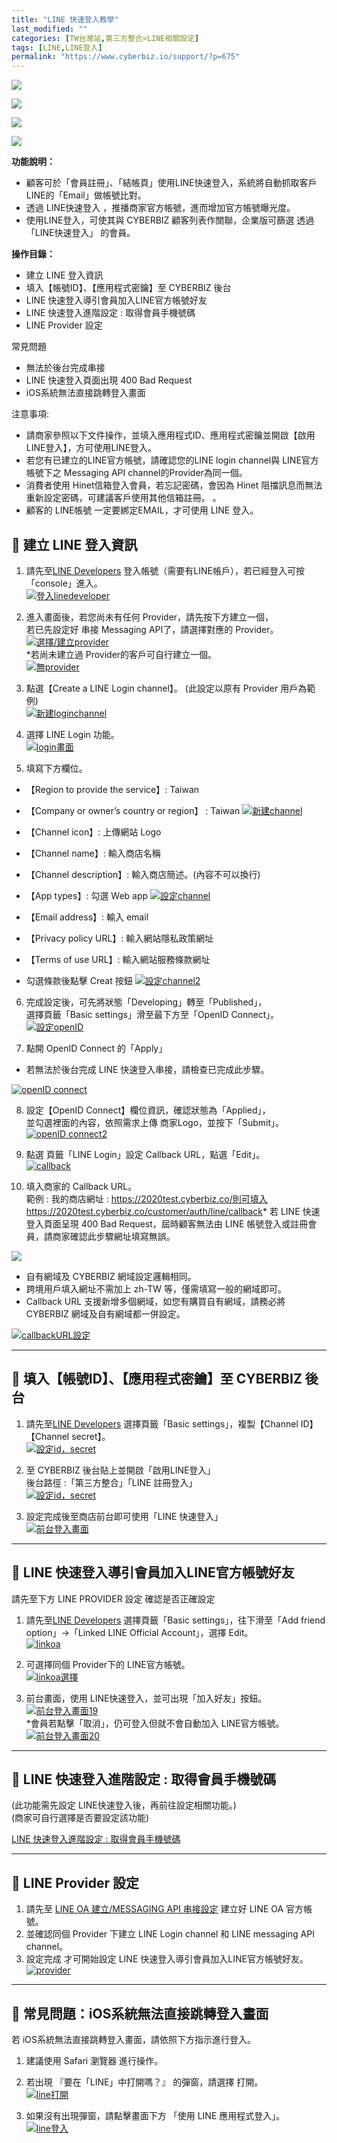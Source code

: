 ```yaml
---
title: "LINE 快速登入教學"
last_modified: ""
categories: [TW台灣站,第三方整合>LINE相關設定]
tags: [LINE,LINE登入]
permalink: "https://www.cyberbiz.io/support/?p=675"
---
```


![](https://www.cyberbiz.io/support/wp-content/uploads/適用站別.png)

[![](https://www.cyberbiz.io/support/wp-content/uploads/台灣站.png)](https://www.cyberbiz.io/support/?page_id=2490)

[![](https://www.cyberbiz.io/support/wp-content/uploads/北美站.png)](https://www.cyberbiz.io/support/?page_id=9206)

[![](https://www.cyberbiz.io/support/wp-content/uploads/日本站.png)](https://www.cyberbiz.io/support/?page_id=33456)

**功能說明：**  

* 顧客可於「會員註冊」、「結帳頁」使用LINE快速登入，系統將自動抓取客戶LINE的「Email」做帳號比對。
* 透過 LINE快速登入 ，推播商家官方帳號，進而增加官方帳號曝光度。
* 使用LINE登入，可使其與 CYBERBIZ 顧客列表作關聯，企業版可篩選 透過 「LINE快速登入」 的會員。

**操作目錄：**

* 建立 LINE 登入資訊 
* 填入【帳號ID】、【應用程式密鑰】至 CYBERBIZ 後台
* LINE 快速登入導引會員加入LINE官方帳號好友
* LINE 快速登入進階設定 : 取得會員手機號碼
* LINE Provider 設定

常見問題

* 無法於後台完成串接
* LINE 快速登入頁面出現 400 Bad Request
* iOS系統無法直接跳轉登入畫面

注意事項:  

* 請商家參照以下文件操作，並填入應用程式ID、應用程式密鑰並開啟【啟用LINE登入】，方可使用LINE登入。
* 若您有已建立的LINE官方帳號，請確認您的LINE login channel與 LINE官方帳號下之 Messaging API channel的Provider為同一個。
* 消費者使用 Hinet信箱登入會員，若忘記密碼，會因為 Hinet 阻擋訊息而無法重新設定密碼，可建議客戶使用其他信箱註冊。 。
* 顧客的 LINE帳號 一定要綁定EMAIL，才可使用 LINE 登入。 



## 📌 建立 LINE 登入資訊

1. 請先至[LINE Developers](https://developers.line.biz/en/) 登入帳號（需要有LINE帳戶），若已經登入可按「console」進入。  
[![登入linedeveloper](https://www.cyberbiz.io/support/wp-content/uploads/LINE快速登入01.png)](https://www.cyberbiz.io/support/wp-content/uploads/LINE快速登入01.png)



2. 進入畫面後，若您尚未有任何 Provider，請先按下方建立一個，  
若已先設定好 串接 Messaging API了，請選擇對應的 Provider。  
[![選擇/建立provider](https://www.cyberbiz.io/support/wp-content/uploads/LINE快速登入02.png)](https://www.cyberbiz.io/support/wp-content/uploads/LINE快速登入02.png)  
*若尚未建立過 Provider的客戶可自行建立一個。  
[![無provider](https://www.cyberbiz.io/support/wp-content/uploads/LINE快速登入03.png)](https://www.cyberbiz.io/support/wp-content/uploads/LINE快速登入03.png)



3. 點選【Create a LINE Login channel】。 (此設定以原有 Provider 用戶為範例)  
[![新建loginchannel](https://www.cyberbiz.io/support/wp-content/uploads/LINE快速登入04.png)](https://www.cyberbiz.io/support/wp-content/uploads/LINE快速登入04.png)



4. 選擇 LINE Login 功能。  
[![login畫面](https://www.cyberbiz.io/support/wp-content/uploads/LINE快速登入05.png)](https://www.cyberbiz.io/support/wp-content/uploads/LINE快速登入05.png)



5. 填寫下方欄位。  

* 【Region to provide the service】: Taiwan 
* 【Company or owner’s country or region】 : Taiwan
[![新建channel](https://www.cyberbiz.io/support/wp-content/uploads/LINE快速登入06.png)](https://www.cyberbiz.io/support/wp-content/uploads/LINE快速登入06.png)  

* 【Channel icon】: 上傳網站 Logo
* 【Channel name】: 輸入商店名稱
* 【Channel description】: 輸入商店簡述。(內容不可以換行)
* 【App types】: 勾選 Web app
[![設定channel](https://www.cyberbiz.io/support/wp-content/uploads/LINE快速登入07.png)](https://www.cyberbiz.io/support/wp-content/uploads/LINE快速登入07.png)  

* 【Email address】: 輸入 email
* 【Privacy policy URL】: 輸入網站隱私政策網址
* 【Terms of use URL】: 輸入網站服務條款網址
* 勾選條款後點擊 Creat 按鈕
[![設定channel2](https://www.cyberbiz.io/support/wp-content/uploads/LINE快速登入08.png)](https://www.cyberbiz.io/support/wp-content/uploads/LINE快速登入08.png)  


6. 完成設定後，可先將狀態「Developing」轉至「Published」，  
選擇頁籤「Basic settings」滑至最下方至「OpenID Connect」。  
[![設定openID](https://www.cyberbiz.io/support/wp-content/uploads/LINE快速登入09.png)](https://www.cyberbiz.io/support/wp-content/uploads/LINE快速登入09.png)



7. 點開 OpenID Connect 的「Apply」  

* 若無法於後台完成 LINE 快速登入串接，請檢查已完成此步驟。

[![openID connect](https://www.cyberbiz.io/support/wp-content/uploads/LINE快速登入10.png)](https://www.cyberbiz.io/support/wp-content/uploads/LINE快速登入10.png)



8. 設定【OpenID Connect】欄位資訊，確認狀態為「Applied」，  
並勾選裡面的內容，依照需求上傳 商家Logo，並按下「Submit」。  
[![openID connect2](https://www.cyberbiz.io/support/wp-content/uploads/LINE快速登入11.png)](https://www.cyberbiz.io/support/wp-content/uploads/LINE快速登入11.png)



9. 點選 頁籤「LINE Login」設定 Callback URL，點選「Edit」。   
[![callback](https://www.cyberbiz.io/support/wp-content/uploads/LINE快速登入12.png)](https://www.cyberbiz.io/support/wp-content/uploads/LINE快速登入12.png)



10. 填入商家的 Callback URL。  
範例 : 我的商店網址 : https://2020test.cyberbiz.co/則可填入 https://2020test.cyberbiz.co/customer/auth/line/callback* 若 LINE 快速登入頁面呈現 400 Bad Request，屆時顧客無法由 LINE 帳號登入或註冊會員，請商家確認此步驟網址填寫無誤。


![](https://www.cyberbiz.io/support/wp-content/uploads/fountain-pen.png)

* 自有網域及 CYBERBIZ 網域設定邏輯相同。
* 跨境用戶填入網址不需加上 zh-TW 等，僅需填寫一般的網域即可。
* Callback URL 支援新增多個網域，如您有購買自有網域，請務必將 CYBERBIZ 網域及自有網域都一併設定。


[![callbackURL設定](https://www.cyberbiz.io/support/wp-content/uploads/LINE快速登入13.png)](https://www.cyberbiz.io/support/wp-content/uploads/LINE快速登入13.png)



* * *

## 📌 填入【帳號ID】、【應用程式密鑰】至 CYBERBIZ 後台



1. 請先至[LINE Developers](https://developers.line.biz/en/) 選擇頁籤「Basic settings」，複製【Channel ID】【Channel secret】。  
[![設定id，secret](https://www.cyberbiz.io/support/wp-content/uploads/LINE快速登入14.png)](https://www.cyberbiz.io/support/wp-content/uploads/LINE快速登入14.png)



2. 至 CYBERBIZ 後台貼上並開啟「啟用LINE登入」  
後台路徑 :「第三方整合」「LINE 註冊登入」  
[![設定id，secret](https://www.cyberbiz.io/support/wp-content/uploads/LINE快速登入15.png)](https://www.cyberbiz.io/support/wp-content/uploads/LINE快速登入15.png)



3. 設定完成後至商店前台即可使用「LINE 快速登入」  
[![前台登入畫面](https://www.cyberbiz.io/support/wp-content/uploads/LINE快速登入16.png)](https://www.cyberbiz.io/support/wp-content/uploads/LINE快速登入16.png)



* * *

## 📌 LINE 快速登入導引會員加入LINE官方帳號好友




請先至下方 LINE PROVIDER 設定 確認是否正確設定




1. 請先至[LINE Developers](https://developers.line.biz/en/) 選擇頁籤「Basic settings」，往下滑至「Add friend option」→「Linked LINE Official Account」，選擇 Edit。  
[![linkoa](https://www.cyberbiz.io/support/wp-content/uploads/LINE快速登入17.png)](https://www.cyberbiz.io/support/wp-content/uploads/LINE快速登入17.png)



2. 可選擇同個 Provider下的 LINE官方帳號。  
[![linkoa選擇](https://www.cyberbiz.io/support/wp-content/uploads/LINE快速登入18.png)](https://www.cyberbiz.io/support/wp-content/uploads/LINE快速登入18.png)



3. 前台畫面，使用 LINE快速登入，並可出現「加入好友」按鈕。  
[![前台登入畫面19](https://www.cyberbiz.io/support/wp-content/uploads/LINE快速登入19.png)](https://www.cyberbiz.io/support/wp-content/uploads/LINE快速登入19.png)  
*會員若點擊「取消」，仍可登入但就不會自動加入 LINE官方帳號。  
[![前台登入畫面20](https://www.cyberbiz.io/support/wp-content/uploads/LINE快速登入20.png)](https://www.cyberbiz.io/support/wp-content/uploads/LINE快速登入20.png)



* * *

## 📌 LINE 快速登入進階設定 : 取得會員手機號碼

(此功能需先設定 LINE快速登入後，再前往設定相關功能。)  
(商家可自行選擇是否要設定該功能)  


[LINE 快速登入進階設定 : 取得會員手機號碼](https://www.cyberbiz.io/support/?p=35740)

* * *

## 📌 LINE Provider 設定

1. 請先至 [LINE OA 建立/MESSAGING API 串接設定](https://www.cyberbiz.io/support/?p=706) 建立好 LINE OA 官方帳號。
2. 並確認同個 Provider 下建立 LINE Login channel 和 LINE messaging API channel。
3. 設定完成 才可開始設定 LINE 快速登入導引會員加入LINE官方帳號好友。
[![provider](https://www.cyberbiz.io/support/wp-content/uploads/LINE快速登入21.png)](https://www.cyberbiz.io/support/wp-content/uploads/LINE快速登入21.png)

* * *

## 📌 常見問題：iOS系統無法直接跳轉登入畫面

若 iOS系統無法直接跳轉登入畫面，請依照下方指示進行登入。  


1. 建議使用 Safari 瀏覽器 進行操作。 


2. 若出現 『要在「LINE」中打開嗎？』 的彈窗，請選擇 打開。  
[![line打開](https://www.cyberbiz.io/support/wp-content/uploads/LINE快速登入22.png)](https://www.cyberbiz.io/support/wp-content/uploads/LINE快速登入22.png)



3. 如果沒有出現彈窗，請點擊畫面下方 「使用 LINE 應用程式登入」。  
[![line登入](https://www.cyberbiz.io/support/wp-content/uploads/LINE快速登入23.png)](https://www.cyberbiz.io/support/wp-content/uploads/LINE快速登入23.png)



